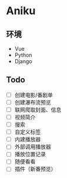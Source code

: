# Aniku

## 环境

- Vue
- Python
- Django

## Todo

- [ ] 创建电影/番剧单
- [ ] 创建瀑布流预览
- [ ] 联网爬取封面、信息
- [ ] 视频简介
- [ ] 搜索
- [ ] 自定义标签
- [ ] 内建播放器
- [ ] 外部调用播放器
- [ ] 播放位置记录
- [ ] 随便看看
- [ ] 插件（新番预览）
